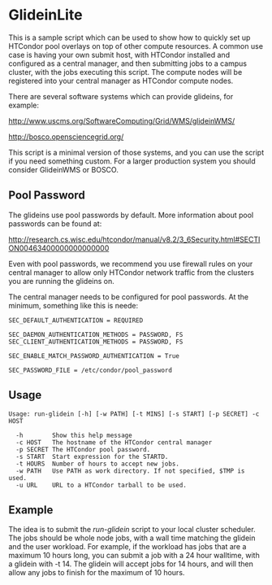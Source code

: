 
GlideinLite
===========

This is a sample script which can be used to show how to quickly set up
HTCondor pool overlays on top of other compute resources. A common use
case is having your own submit host, with HTCondor installed and
configured as a central manager, and then submitting jobs to a campus
cluster, with the jobs executing this script. The compute nodes will
be registered into your central manager as HTCondor compute nodes.

There are several software systems which can provide glideins, for
example:

   http://www.uscms.org/SoftwareComputing/Grid/WMS/glideinWMS/

   http://bosco.opensciencegrid.org/

This script is a minimal version of those systems, and you can use the
script if you need something custom. For a larger production system
you should consider GlideinWMS or BOSCO.


Pool Password
-------------

The glideins use pool passwords by default. More information about pool
passwords can be found at:

http://research.cs.wisc.edu/htcondor/manual/v8.2/3_6Security.html#SECTION00463400000000000000

Even with pool passwords, we recommend you use firewall rules on your
central manager to allow only HTCondor network traffic from the
clusters you are running the glideins on.

The central manager needs to be configured for pool passwords. At the
minimum, something like this is neede:

```
SEC_DEFAULT_AUTHENTICATION = REQUIRED

SEC_DAEMON_AUTHENTICATION_METHODS = PASSWORD, FS
SEC_CLIENT_AUTHENTICATION_METHODS = PASSWORD, FS

SEC_ENABLE_MATCH_PASSWORD_AUTHENTICATION = True

SEC_PASSWORD_FILE = /etc/condor/pool_password
```

Usage
-----

```
Usage: run-glidein [-h] [-w PATH] [-t MINS] [-s START] [-p SECRET] -c HOST

  -h        Show this help message
  -c HOST   The hostname of the HTCondor central manager
  -p SECRET The HTCondor pool password.
  -s START  Start expression for the STARTD.
  -t HOURS  Number of hours to accept new jobs. 
  -w PATH   Use PATH as work directory. If not specified, $TMP is used.
  -u URL    URL to a HTCondor tarball to be used.
```

Example
-------

The idea is to submit the *run-glidein* script to your local cluster
scheduler. The jobs should be whole node jobs, with a wall time
matching the glidein and the user workload. For example, if the
workload has jobs that are a maximum 10 hours long, you can submit
a job with a 24 hour walltime, with a glidein with -t 14. The glidein
will accept jobs for 14 hours, and will then allow any jobs to finish
for the maximum of 10 hours.


